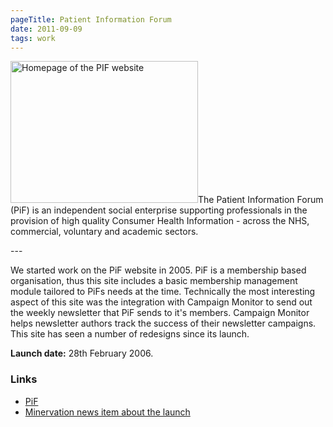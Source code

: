 ```yaml
---
pageTitle: Patient Information Forum
date: 2011-09-09
tags: work
---
```

<p><img src="/assets/images/pif.png" alt="Homepage of the PIF website" width="300" height="227" />The Patient Information Forum (PiF) is an independent social enterprise supporting professionals in the provision of high quality Consumer Health Information - across the NHS, commercial, voluntary and academic sectors.</p>
---

<p>We started work on the PiF website in 2005. PiF is a membership based organisation, thus this site includes a basic membership management module tailored to PiFs needs at the time. Technically the most interesting aspect of this site was the integration with Campaign Monitor to send out the weekly newsletter that PiF sends to it's members. Campaign Monitor helps newsletter authors track the success of their newsletter campaigns. This site has seen a number of redesigns since its launch.</p>
<p><strong>Launch date:</strong> 28th February 2006.</p>
<h3>Links</h3>
<ul>
<li><a href="http://www.pifonline.org.uk/">PiF</a></li>
<li><a href="http://www.minervation.com/new-web-site-for-the-patient-information-forum/">Minervation news item about the launch</a></li>
</ul>